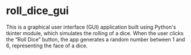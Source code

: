 # roll_dice_gui
This is a graphical user interface (GUI) application built using Python's tkinter module, which simulates the rolling of a dice. When the user clicks the “Roll Dice” button, the app generates a random number between 1 and 6, representing the face of a dice.
